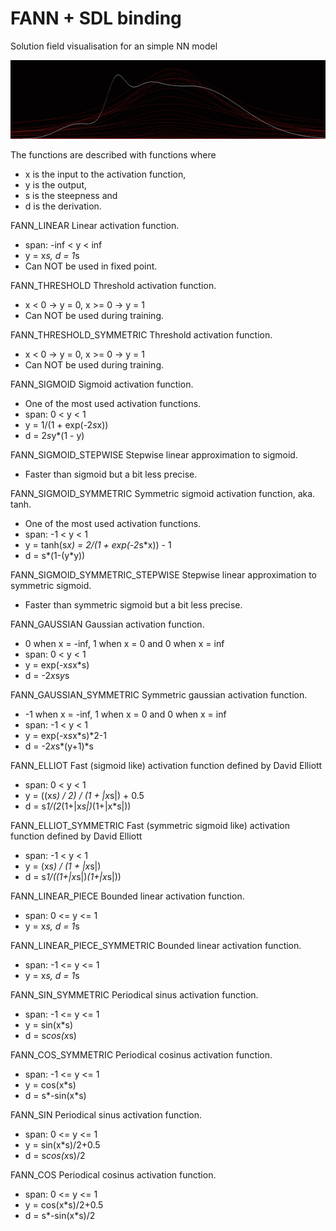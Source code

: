 FANN + SDL binding
==================

Solution field visualisation for an simple NN model

<!-- ![](./screenshoot.png) -->
![](./convergence.gif)

The functions are described with functions where

* x is the input to the activation function,
* y is the output,
* s is the steepness and
* d is the derivation.

FANN_LINEAR Linear activation function.

* span: -inf < y < inf
* y = x*s, d = 1*s
* Can NOT be used in fixed point.

FANN_THRESHOLD  Threshold activation function.

* x < 0 -> y = 0, x >= 0 -> y = 1
* Can NOT be used during training.

FANN_THRESHOLD_SYMMETRIC    Threshold activation function.

* x < 0 -> y = 0, x >= 0 -> y = 1
* Can NOT be used during training.

FANN_SIGMOID    Sigmoid activation function.

* One of the most used activation functions.
* span: 0 < y < 1
* y = 1/(1 + exp(-2*s*x))
* d = 2*s*y*(1 - y)

FANN_SIGMOID_STEPWISE   Stepwise linear approximation to sigmoid.

* Faster than sigmoid but a bit less precise.

FANN_SIGMOID_SYMMETRIC  Symmetric sigmoid activation function, aka. tanh.

* One of the most used activation functions.
* span: -1 < y < 1
* y = tanh(s*x) = 2/(1 + exp(-2*s*x)) - 1
* d = s*(1-(y*y))

FANN_SIGMOID_SYMMETRIC_STEPWISE Stepwise linear approximation to symmetric sigmoid.

* Faster than symmetric sigmoid but a bit less precise.

FANN_GAUSSIAN   Gaussian activation function.

* 0 when x = -inf, 1 when x = 0 and 0 when x = inf
* span: 0 < y < 1
* y = exp(-x*s*x*s)
* d = -2*x*s*y*s

FANN_GAUSSIAN_SYMMETRIC Symmetric gaussian activation function.

* -1 when x = -inf, 1 when x = 0 and 0 when x = inf
* span: -1 < y < 1
* y = exp(-x*s*x*s)*2-1
* d = -2*x*s*(y+1)*s

FANN_ELLIOT Fast (sigmoid like) activation function defined by David Elliott

* span: 0 < y < 1
* y = ((x*s) / 2) / (1 + |x*s|) + 0.5
* d = s*1/(2*(1+|x*s|)*(1+|x*s|))

FANN_ELLIOT_SYMMETRIC   Fast (symmetric sigmoid like) activation function defined by David Elliott

* span: -1 < y < 1
* y = (x*s) / (1 + |x*s|)
* d = s*1/((1+|x*s|)*(1+|x*s|))

FANN_LINEAR_PIECE   Bounded linear activation function.

* span: 0 <= y <= 1
* y = x*s, d = 1*s

FANN_LINEAR_PIECE_SYMMETRIC Bounded linear activation function.

* span: -1 <= y <= 1
* y = x*s, d = 1*s

FANN_SIN_SYMMETRIC  Periodical sinus activation function.

* span: -1 <= y <= 1
* y = sin(x*s)
* d = s*cos(x*s)

FANN_COS_SYMMETRIC  Periodical cosinus activation function.

* span: -1 <= y <= 1
* y = cos(x*s)
* d = s*-sin(x*s)

FANN_SIN    Periodical sinus activation function.

* span: 0 <= y <= 1
* y = sin(x*s)/2+0.5
* d = s*cos(x*s)/2

FANN_COS    Periodical cosinus activation function.

* span: 0 <= y <= 1
* y = cos(x*s)/2+0.5
* d = s*-sin(x*s)/2
